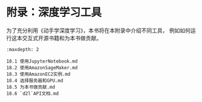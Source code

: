# 附录：深度学习工具


为了充分利用《动手学深度学习》，本书将在本附录中介绍不同工具，
例如如何运行这本交互式开源书籍和为本书做贡献。

```toc
:maxdepth: 2

18.1 使用JupyterNotebook.md
18.2 使用AmazonSageMaker.md
18.3 使用AmazonEC2实例.md
18.4 选择服务器和GPU.md
18.5 为本书做贡献.md
18.6 `d2l`API文档.md
```

